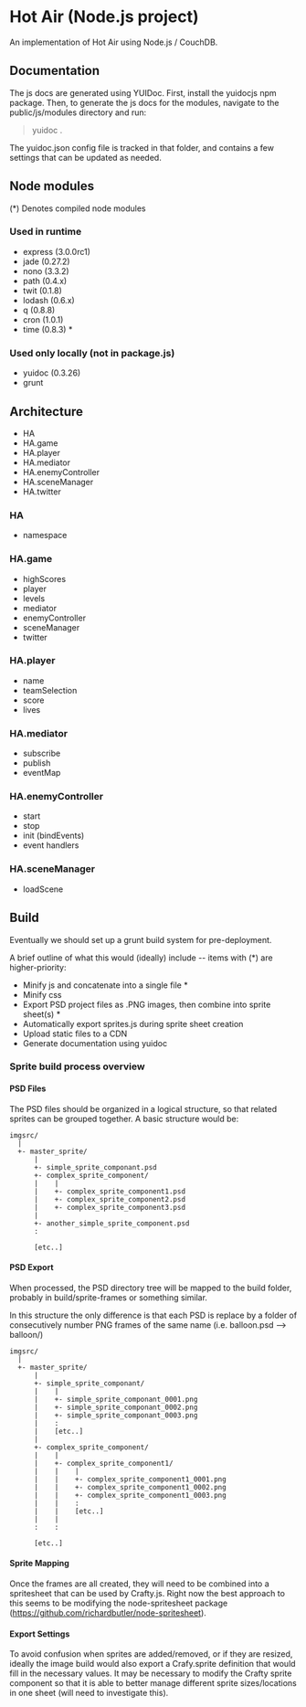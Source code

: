 Hot Air (Node.js project)
==========================

An implementation of Hot Air using Node.js / CouchDB.


Documentation
-------------

The js docs are generated using YUIDoc.  First, install the yuidocjs npm package. Then, to generate the js docs for the modules, navigate to the public/js/modules directory and run:

> yuidoc .

The yuidoc.json config file is tracked in that folder, and contains a few settings that can be updated as needed.


Node modules
------------

(*) Denotes compiled node modules

### Used in runtime ###
 - express (3.0.0rc1)
 - jade (0.27.2)
 - nono (3.3.2)
 - path (0.4.x)
 - twit (0.1.8)
 - lodash (0.6.x)
 - q (0.8.8)
 - cron (1.0.1)
 - time (0.8.3) *
 
### Used only locally (not in package.js) ###
 - yuidoc (0.3.26)
 - grunt

Architecture
------------

 - HA
 - HA.game
 - HA.player
 - HA.mediator
 - HA.enemyController
 - HA.sceneManager
 - HA.twitter

### HA ###
 - namespace
 
### HA.game ###
 - highScores
 - player
 - levels
 - mediator
 - enemyController
 - sceneManager
 - twitter

### HA.player ###
 - name
 - teamSelection
 - score
 - lives
 
### HA.mediator ###
 - subscribe
 - publish
 - eventMap
 
### HA.enemyController ###
 - start
 - stop
 - init (bindEvents)
 - event handlers
 
### HA.sceneManager ###
 - loadScene
 
Build
-----
 
Eventually we should set up a grunt build system for pre-deployment.
 
A brief outline of what this would (ideally) include -- items with (*) are higher-priority:
 
 - Minify js and concatenate into a single file *
 - Minify css
 - Export PSD project files as .PNG images, then combine into sprite sheet(s) *
 - Automatically export sprites.js during sprite sheet creation
 - Upload static files to a CDN
 - Generate documentation using yuidoc

### Sprite build process overview ###

#### PSD Files

The PSD files should be organized in a logical structure, so that related sprites can be grouped together. A basic structure would be:
	
	imgsrc/
	  |
	  +- master_sprite/
	      |
	      +- simple_sprite_componant.psd
	      +- complex_sprite_component/
	      |    |
	      |    +- complex_sprite_component1.psd
	      |    +- complex_sprite_component2.psd
	      |    +- complex_sprite_component3.psd
	      |
	      +- another_simple_sprite_component.psd
	      :
	      
	      [etc..]
	        
	
#### PSD Export

When processed, the PSD directory tree will be mapped to the build folder, probably in build/sprite-frames or something similar.

In this structure the only difference is that each PSD is replace by a folder of consecutively number PNG frames of the same name (i.e. balloon.psd --> balloon/)

	imgsrc/
	  |
	  +- master_sprite/
	      |
	      +- simple_sprite_componant/
	      |    |
	      |    +- simple_sprite_componant_0001.png
	      |    +- simple_sprite_componant_0002.png
	      |    +- simple_sprite_componant_0003.png
	      |    :
	      |    [etc..]
	      |
	      +- complex_sprite_component/
	      |    |
	      |    +- complex_sprite_component1/
	      |    |    |
	      |    |    +- complex_sprite_component1_0001.png
	      |    |    +- complex_sprite_component1_0002.png
	      |    |    +- complex_sprite_component1_0003.png
	      |    |    :
	      |    |    [etc..]	
	      |    |
	      :    : 
	      
	      [etc..]
	        
#### Sprite Mapping

Once the frames are all created, they will need to be combined into a spritesheet that can be used by Crafty.js. Right now the best approach to this seems to be modifying the node-spritesheet package (https://github.com/richardbutler/node-spritesheet).


#### Export Settings

To avoid confusion when sprites are added/removed, or if they are resized, ideally the image build would also export a Crafy.sprite definition that would fill in the necessary values. It may be necessary to modify the Crafty sprite component so that it is able to better manage different sprite sizes/locations in one sheet (will need to investigate this).

